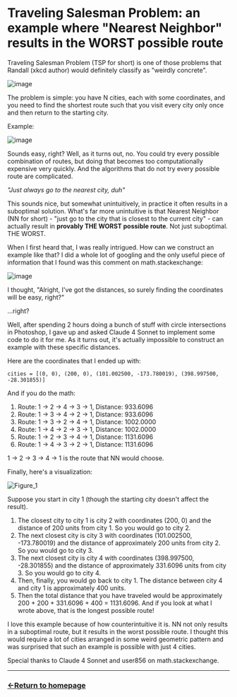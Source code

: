 # Traveling Salesman Problem: an example where "Nearest Neighbor" results in the WORST possible route

Traveling Salesman Problem (TSP  for short) is one of those problems that Randall (xkcd author) would definitely classify as "weirdly concrete".

![image](https://github.com/user-attachments/assets/2d1f06e6-1dc6-4330-9595-add1d36c488d)

The problem is simple: you have N cities, each with some coordinates, and you need to find the shortest route such that you visit every city only once and then return to the starting city.

Example: 

![image](https://github.com/user-attachments/assets/ab22708f-f68c-48ec-917f-2003a4f209c0)

Sounds easy, right? Well, as it turns out, no. You could try every possible combination of routes, but doing that becomes too computationally expensive very quickly. And the algorithms that do not try every possible route are complicated.

*"Just always go to the nearest city, duh"*

This sounds nice, but somewhat unintuitively, in practice it often results in a suboptimal solution. What's far more unintuitive is that Nearest Neighbor (NN for short) - "just go to the city that is closest to the current city" - can actually result in **provably THE WORST possible route**. Not just suboptimal. THE WORST.

When I first heard that, I was really intrigued. How can we construct an example like that? I did a whole lot of googling and the only useful piece of information that I found was this comment on math.stackexchange:

![image](https://github.com/user-attachments/assets/2183bf5c-a5b0-4b29-9939-ad5ecedd7ebd)

I thought, "Alright, I've got the distances, so surely finding the coordinates will be easy, right?"

...right?

Well, after spending 2 hours doing a bunch of stuff with circle intersections in Photoshop, I gave up and asked Claude 4 Sonnet to implement some code to do it for me. As it turns out, it's actually impossible to construct an example with these specific distances.

Here are the coordinates that I ended up with:

```
cities = [(0, 0), (200, 0), (101.002500, -173.780019), (398.997500, -28.301855)]
```

And if you do the math:

  1. Route: 1 -> 2 -> 4 -> 3 -> 1, Distance: 933.6096
  2. Route: 1 -> 3 -> 4 -> 2 -> 1, Distance: 933.6096
  3. Route: 1 -> 3 -> 2 -> 4 -> 1, Distance: 1002.0000
  4. Route: 1 -> 4 -> 2 -> 3 -> 1, Distance: 1002.0000
  5. Route: 1 -> 2 -> 3 -> 4 -> 1, Distance: 1131.6096
  6. Route: 1 -> 4 -> 3 -> 2 -> 1, Distance: 1131.6096

1 -> 2 -> 3 -> 4 -> 1 is the route that NN would choose.

Finally, here's a visualization:

![Figure_1](https://github.com/user-attachments/assets/09af3e79-d8ab-4658-9ed0-5243ff068e8c)

Suppose you start in city 1 (though the starting city doesn't affect the result).

1) The closest city to city 1 is city 2 with coordinates (200, 0) and the distance of 200 units from city 1. So you would go to city 2.
2) The next closest city is city 3 with coordinates (101.002500, -173.780019) and the distance of approximately 200 units from city 2. So you would go to city 3.
3) The next closest city is city 4 with coordinates (398.997500, -28.301855) and the distance of approximately 331.6096 units from city 3. So you would go to city 4.
4) Then, finally, you would go back to city 1. The distance between city 4 and city 1 is approximately 400 units.
5) Then the total distance that you have traveled would be approximately 200 + 200 + 331.6096 + 400 = 1131.6096. And if you look at what I wrote above, that is the longest possible route!

I love this example because of how counterintuitive it is. NN not only results in a suboptimal route, but it results in the worst possible route. I thought this would require a lot of cities arranged in some weird geometric pattern and was surprised that such an example is possible with just 4 cities.

Special thanks to Claude 4 Sonnet and user856 on math.stackexchange.

___
### [←Return to homepage](https://expertium.github.io/)

